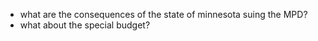 - what are the consequences of the state of minnesota suing the MPD?
- what about the special budget?
